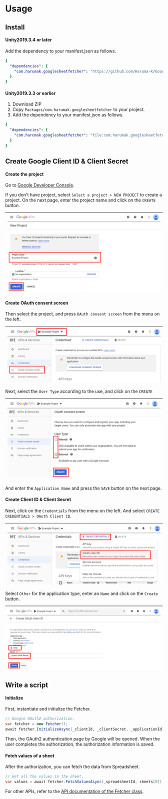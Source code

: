 # Usage

## Install

#### Unity2019.3.4 or later
Add the dependency to your manifest.json as follows.

```yaml
{
  "dependencies": {
    "com.harumak.googlesheetfetcher": "https://github.com/Haruma-K/GoogleSheetFetcher.git?path=/Packages/com.harumak.googlesheetfetcher"
  }
}
```

#### Unity2019.3.3 or earlier
1. Download ZIP
2. Copy `Packages/com.harumak.googlesheetfetcher` to your project.
3. Add the dependency to your manifest.json as follows.

```yaml
{
  "dependencies": {
    "com.harumak.googlesheetfetcher": "file:com.harumak.googlesheetfetcher"
  }
}

```

## Create Google Client ID & Client Secret

#### Create the project
Go to [Google Developer Console](https://console.developers.google.com/apis).

If you don't have project, select `Select a project > NEW PROJECT` to create a project.
On the next page, enter the project name and click on the `CREATE` button.

|![Create Project](../resources/index/create_project.png)|
|:-:|

#### Create OAuth consent screen
Then select the project, and press `OAuth consent screen` from the menu on the left.

|![Create Project](../resources/index/consent_screen.png)|
|:-:|

Next, select the `User Type` according to the use, and click on the `CREATE`

|![Create Project](../resources/index/internal_or_external.png)|
|:-:|

And enter the `Application Name` and press the `SAVE` button on the next page.

#### Create Client ID & Client Secret
Next, click on the `Credentials` from the menu on the left.
And select `CREATE CREDENTIALS > OAuth Client ID`.

|![Create Project](../resources/index/oauth_client_id.png)|
|:-:|

Select `Other` for the application type, enter an `Name` and click on the `Create` button.

|![Create Project](../resources/index/oauth_client_id_2.png)|
|:-:|

## Write a script

#### Initialize
First, instantiate and initialize the Fetcher.

```cs
// Google OAuth2 authorization.
var fetcher = new Fetcher();
await fetcher.InitializeAsync(_clientId, _clientSecret, _applicationId);
```

Then, the OAuth2 authentication page by Google will be opened.
When the user completes the authorization, the authorization information is saved.

#### Fetch values of a sheet
After the authorization, you can fetch the data from Spreadsheet.

```cs
// Get all the values in the sheet.
var values = await fetcher.FetchValuesAsync(_spreadsheetId, sheets[0]);
```

For other APIs, refer to the [API documentation of the Fetcher class](../api/GoogleSheetFetcher.Editor.Fetcher.html).
